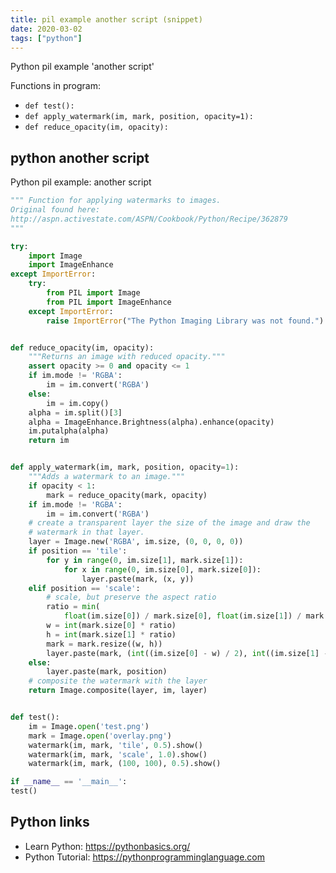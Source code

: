 ```yaml
---
title: pil example another script (snippet)
date: 2020-03-02
tags: ["python"]
---
```

Python pil example 'another script'

Functions in program: 
* `def test():`
* `def apply_watermark(im, mark, position, opacity=1):`
* `def reduce_opacity(im, opacity):`

## python another script

Python pil example: another script

```python
""" Function for applying watermarks to images.
Original found here:
http://aspn.activestate.com/ASPN/Cookbook/Python/Recipe/362879
"""

try:
    import Image
    import ImageEnhance
except ImportError:
    try:
        from PIL import Image
        from PIL import ImageEnhance
    except ImportError:
        raise ImportError("The Python Imaging Library was not found.")


def reduce_opacity(im, opacity):
    """Returns an image with reduced opacity."""
    assert opacity >= 0 and opacity <= 1
    if im.mode != 'RGBA':
        im = im.convert('RGBA')
    else:
        im = im.copy()
    alpha = im.split()[3]
    alpha = ImageEnhance.Brightness(alpha).enhance(opacity)
    im.putalpha(alpha)
    return im


def apply_watermark(im, mark, position, opacity=1):
    """Adds a watermark to an image."""
    if opacity < 1:
        mark = reduce_opacity(mark, opacity)
    if im.mode != 'RGBA':
        im = im.convert('RGBA')
    # create a transparent layer the size of the image and draw the
    # watermark in that layer.
    layer = Image.new('RGBA', im.size, (0, 0, 0, 0))
    if position == 'tile':
        for y in range(0, im.size[1], mark.size[1]):
            for x in range(0, im.size[0], mark.size[0]):
                layer.paste(mark, (x, y))
    elif position == 'scale':
        # scale, but preserve the aspect ratio
        ratio = min(
            float(im.size[0]) / mark.size[0], float(im.size[1]) / mark.size[1])
        w = int(mark.size[0] * ratio)
        h = int(mark.size[1] * ratio)
        mark = mark.resize((w, h))
        layer.paste(mark, (int((im.size[0] - w) / 2), int((im.size[1] - h) / 2)))
    else:
        layer.paste(mark, position)
    # composite the watermark with the layer
    return Image.composite(layer, im, layer)


def test():
    im = Image.open('test.png')
    mark = Image.open('overlay.png')
    watermark(im, mark, 'tile', 0.5).show()
    watermark(im, mark, 'scale', 1.0).show()
    watermark(im, mark, (100, 100), 0.5).show()

if __name__ == '__main__':
test()

```

## Python links

- Learn Python: https://pythonbasics.org/
- Python Tutorial: https://pythonprogramminglanguage.com

